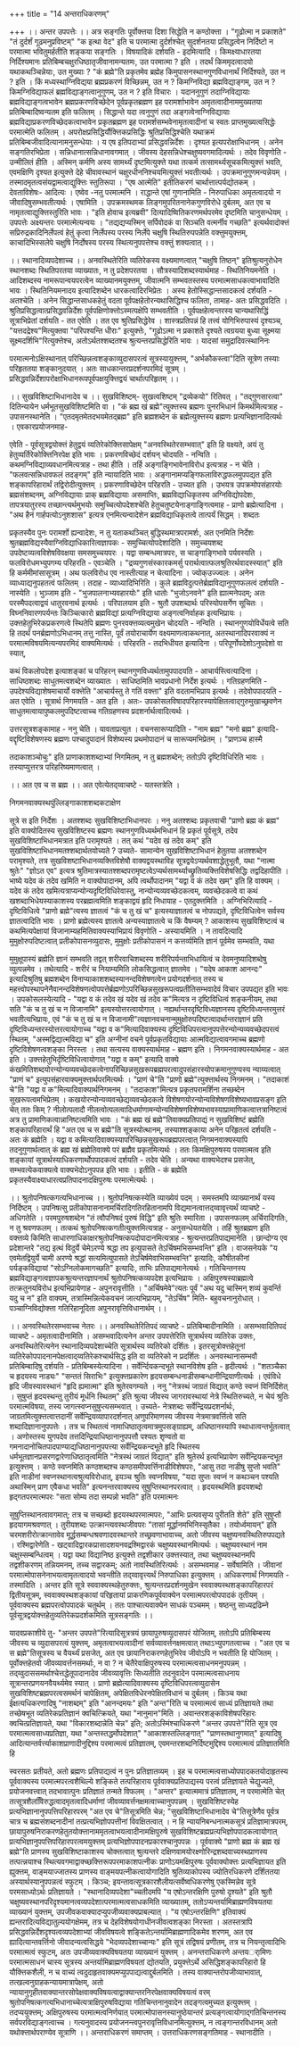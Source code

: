 +++
title = "14 अन्तराधिकरणम्"

+++
।। अन्तर उपपत्तेः ।। अत्र सङ्गतिः पूर्वोक्त्तया दिशा सिद्धेति न कण्ठोक्त्ता । "गूढोत्मा न प्रकाशते" "तं दुर्दर्शं गूढमनुप्रविष्टम्" "क इत्था वेद" इति च परमात्मा दुर्दर्शश्चेत् सुदर्शनतया प्रसिद्धत्वेन निर्दिष्टो न परमात्मा भवितुमर्हतीति शङ्कया सङ्गतिः । विषयादिकं दर्शयति - इदमित्यादि । किमक्ष्याधारतया निर्दिश्यमानः प्रतिबिम्बचक्षुरधिष्ठातृजीवानामन्यतमः, उत परमात्मा ? इति । तदर्थं किममृदत्वादयो यथाकथञ्चिन्नेयाः, उत मुख्याः ? "कं ब्रह्मे"ति प्रकृतमेव ब्रह्मेह किमुपासनस्थानगुणविधानार्थं निर्दिश्यते, उत न ? इति । किं मध्यस्थाग्निविद्यया ब्रह्मप्रकरणं विच्छिन्नम्, उत न ? किमग्निविद्या ब्रह्मविद्याङ्गम्, उत न ? किमग्निविद्याफलं ब्रह्मविद्याङ्गत्वानुगुणम्, उत न ? इति विचारः । यदाननुगुणं तदाग्निविद्यायाः ब्रह्मविद्याङ्गत्वभावेन ब्रह्मप्रकरणविच्छेदेन पूर्वप्रकृतब्रह्मण इह परामर्शाभावेन अमृतत्वादीनाममुख्यतया प्रतिबिम्बादिष्वन्यतम इति फलितम् । सिद्धान्ते यदा त्वनुगुणं तदा अङ्गत्वेनाग्निविद्यायाः ब्रह्मविद्याप्रकरणविच्छेदकत्वाभावेन प्रकृतब्रह्मण इह परामर्शसम्भवेनामृतत्वादीनां च स्वतः प्राप्तमुख्यत्वसिद्धेः परमात्मेति फलितम् । अपरोक्षप्रसिद्धिर्यौक्त्तिकप्रसिद्धिः श्रुतिप्रसिद्धिश्चेति यथाक्रमं प्रतिबिम्बजीवादित्यानामनुसन्धेयाः । य एष इतिपदाभ्यां प्रसिद्धवन्निर्देशः । दृश्यत इत्यपरोक्षाभिधानम् । अनेन सङ्गतिरभिप्रेता । सन्निधानात्सन्निधानावगमात् । जीवस्य देहसन्निधेश्चक्षुष्यवगमादित्यर्थः । तदेव विवृणोति - उन्मीलितं हीति । अस्मिन् कर्मणि अस्य सामर्थ्यं दृष्टमित्युक्त्ते यथा तत्कर्म तत्सामर्थ्यसूचकमित्युक्त्तं भवति, एवमक्षिणि दृश्यत इत्युक्त्ते देहे चीवावस्थानं चक्षुरधीननिश्चयमित्युक्त्तं भवतीत्यर्थः । उपक्रमानुगुणमन्यन्नेयम् । तस्मादमृतत्वसंयद्वामत्वाद्युक्त्तिः स्तुतिरूपा । "एष आत्मेति" इतीतिकरणं चार्थात्तात्पर्यद्योतकम् । देवताविशेषः- आदित्यः । एष्वेव -नतु परमात्मनि । राद्धान्ते एषां गुणानामिति - निरुपाधिका अमृतत्वादयो न जीवादिषुसम्भवतीत्यर्थः । एषामिति । उपक्रमस्थमक लिङ्गमुपरितनानेकगुणविरोधे दुर्बलम्, अत एव च नामृतत्वाद्युक्त्तिस्तुरिति भावः । "इति होवाच इत्यब्रवी" दित्यादिष्वितिकरणमर्थपरमेव दृष्टमिति चानुसन्धेयम् । उपपत्तेः अक्ष्यन्तरः परमात्मेत्यन्वयः । "तद्यद्यप्यस्मिन् सर्पिवोदकं वा सिञ्चति वत्मर्नीव गच्छति" इत्यर्थवादोक्त्तं सप्रिरुद्रकादिनिर्लेपत्वं हेतुं कृत्वा निर्लेपस्य परस्य निर्लेपे चक्षुषि स्थितिरुपपन्नेति वक्त्तुमयुक्त्तम्, काचादिभिस्सलेपे चक्षुषि निर्दोषस्य परस्य स्थित्यनुपपत्तेश्च वक्त्तुं शक्यत्वात् ।।

।। स्थानादिव्यपदेशाच्च ।। अनवस्थितेरिति व्यतिरेकस्य वक्ष्यमाणत्वात् "चक्षुषि तिष्ठन्" इतिश्रुत्यनुरोधेन स्थानशब्दः स्थितिपरतया व्याख्यातः, न तु प्रदेशपरतया । सौत्रस्यादिशब्दस्यार्थमाह - स्थितिनियमनेति । आदिशब्दस्य नामरूपान्वयपरत्वेन व्याख्यानमयुक्त्तम्, जीवात्मनि सम्भवतस्तस्य परमात्मसाधकत्वाभावादिति भावः । स्थितिनियमनादय इत्यादिशब्देन धारकत्वादिरभिप्रेतः । अस्य हेतोस्सिद्धान्तसादकत्वं दर्शयति - अतश्चेति । अनेन सिद्धान्तसाधकहेतुं वदता पूर्वपक्षहेतोरन्यथासिद्धिश्च फलिता, तामाह- अतः प्रसिद्धवदिति । श्रुतिप्रसिद्धत्वात्प्रसिद्धवन्निर्देशः पूर्वपक्षिणोक्त्तोऽस्मत्पक्षेपि सम्भवतीति । पूर्वपक्षहेत्वन्तरस्य चान्यथासिद्धिं सूत्राभिप्रेतां दर्शयति - तत एवेति । तत एव श्रुतिप्रसिद्धेरेव । शास्त्रप्रतिपन्नं हि तत्त्वं योगिभिरुपास्यं दृश्यञ्च, "यत्तदद्रेश्य"मित्युक्तवा "परिपश्यन्ति धीराः" इत्युक्त्तेः, "गूढोऽत्मा न प्रकाशते दृश्यते त्वग्रयया बुध्या सूक्ष्मया सूक्ष्मदर्शिभि"रित्युक्त्तेश्च, अतोऽर्थतश्शब्दतश्च श्रुत्यन्तरप्रसिद्धेरिति भावः । यादसां समुद्रादिवत्स्थानिनः

परमात्मनोऽक्षिस्थानात् परिच्छिन्नत्वशङ्काव्युदासपरत्वं सूत्रस्यायुक्त्तम्, "अर्भकौकस्त्वा"दिति सूत्रेण तस्याः परिहृततया शङ्कानुदयात् । अतः साधकान्तरप्रदर्शनपरमिदं सूत्रम् । प्रसिद्धवन्निर्देशापरोक्षाभिधानरूपपूर्वपक्षयुक्त्तिद्वयं चार्थात्परिहृतम् ।।

।। सुखविशिष्टाभिधानादेव च ।। सुखविशिष्टम्- सुखत्वशिष्टम् "द्रव्येकयो" रितिवत् । "तद्गुणसारत्वा" दितिन्यायेन धर्मभूतसुखविशिष्टमिति वा । "कं ब्रह्म खं ब्रह्मे"त्युक्त्तस्य ब्रह्मणः पुनरभिधानं किमर्थमित्यत्राह - उपासनस्थानेति । "एतदमृतमेतदभयमेतद्ब्रह्म" इति ब्रह्मशब्देन कं ब्रह्मेत्युक्त्तस्य ब्रह्मणः प्रत्यभिज्ञानादित्यर्थः । एवकारप्रयोजनमाह-

एवेति - पूर्वसूत्रद्वयोक्त्तं हेतुद्वयं व्यतिरेकोक्त्तिसापेक्षम् "अनवस्थितेरसम्भवात्" इति हि वक्ष्यते, अयं तु हेतुव्यर्तिरेकोक्त्तिनिरपेक्ष इति भावः । प्रकरणविच्छेदं दर्शयन् चोदयति - नन्विति । कथमग्निविद्याव्यवधानमित्यत्राह - तथा हीति । तर्हि अङ्गाङ्गिभावेनाविरोध इत्यत्राह - न चेति । "फलवत्सन्निधावफलं तदङ्गम्" इति न्यायादिति भावः । अङ्गानामप्यङ्गिफलाविरुद्धफलमुपपद्यत इति शङ्कापरिहारार्थं तद्विरोदीत्युक्त्तम् । प्रकरणाविच्छेदेन परिहरति - उच्यत इति । उभयत्र उपक्रमोपसंहारयोः ब्रह्मसंशब्दनम्, अग्निविद्यायाः प्राक् ब्रह्मविद्यायाः असमाप्तिः, ब्रह्मविद्याधिकृतस्य अग्निविद्योपदेशः, तापत्रयातुरस्य तच्छान्त्यर्थमुभयोः समुच्चित्योपदेशश्चेति हेतुचतुष्टयेनाङ्गाङ्गित्वमाह - प्राणो ब्रह्मेत्यादिना । "अथ हैनं गार्हपत्योऽनुशशास" इत्यत्र एनमित्यन्वादेशेन ब्रह्मविद्याधिकृतत्वे तात्पर्यं सिद्धम् । शब्दतः

प्रकृतस्यैव पुनः परामर्शो ह्यन्वादेशः, न तु यताकथञ्चित् बुद्धिस्थमात्रपरामर्शः, अत एनमिति निर्देशः श्रुतब्रह्मविद्यस्यैवाग्निविद्याधिकारित्वज्ञापकः - समुच्चित्योपदेशादिति । समुच्चयशब्द उपदेष्टव्यत्वविशेषविवक्षया समसमुच्चयपरः । यद्वा सम्बन्धमात्रपरः, स चाङ्गाङ्गिभावे पर्यवस्यति । फलविरोधमभ्युपगम्य परिहरति - एवञ्चेति । "द्रव्यगुणसंस्कारकमर्सु परार्थत्वात्फलश्रुतिरर्थवादस्स्यात्" इति हि कर्ममीमांसासूत्रम् । अथ फलविरोध एव नास्तीत्याह न चेत्यादिना । ज्योक्उज्ज्वलः । अनेन व्याध्याद्यनुपहतत्वं फलितम् । तदाह - व्याध्यादिभिरिति । कुले ब्रह्मविदुत्पत्तेर्ब्रह्मविद्यानुगुणफलत्वं दर्शयति - नास्येति । भुञ्जाम इति - "भुजपालनाभ्यवहारयोः" इति धातोः "भुजोऽनवने" इति ह्यात्मनेपदम्; अतः परस्मैपदत्वाद्वयं धातुरवनार्थ इत्यर्थः । परिपालयाम इति - श्रुतौ उपशब्दार्थः परिस्योपसर्गेण सूचितः । विघ्ननिवारणपर्यन्तः किञ्चित्कारो ब्रह्मविद्यां प्रत्यग्निविद्याया अङ्गत्वनिर्वाहक इत्यभिप्रायः । उक्त्तहेतुभिरेकप्रकरणत्वे स्थितेपि ब्रह्मणः पुनरवक्त्तव्यत्वमुखेन चोदयति - नन्विति । स्थानगुणयोविर्धेयत्वे सति हि तदर्थं पनर्ब्रह्मणोऽभिधानम् तत्तु नास्ति, पूर्वं तयोराचार्येण वक्ष्यमाणत्वाकथनात्, अतस्थानादिपरवाक्यं न परमात्मविषयमित्यन्यपरमिदं वाक्यमित्यर्थः । परिहरति - तदभिधीयत इत्यादिना । परिपूर्णोपदेशोऽनुपदेशो वा स्यात्,

कथं विकलोपदेश इत्याशङ्कां च परिहरन् स्थानगुणविध्यर्थतामुपपादयति - आचार्यस्त्वित्यादिना । साधिष्ठशब्दः साधुतमत्वशब्देन व्याख्यातः । साधिष्ठमिति भावप्रधानो निर्देश इत्यर्थः । गतिग्रहणमिति - उपदेश्यविद्याशेषमाचार्यो वक्त्तेति "आचार्यस्तु ते गतिं वक्त्ता" इति वदतामभिप्राय इत्यर्थः । तदेवोपपादयति - अत एवेति । सूत्रार्थ निगमयति - अत इति । अतः- उपकोसलविषादपरिहारस्यापेक्षितत्वाद्गुरुमुखाच्छ्रवणेन साधुतमत्वायापुष्कलमुपदिष्टत्वाच्च गतिग्रहणस्य प्रदशर्नार्थत्वादित्यर्थः ।

उत्तरसूत्रशङ्कामाह - ननु चेति । यावताप्रत्युत । वचनसारूप्यादिति - "नाम ब्रह्म" "मनो ब्रह्म" इत्यादि- वद्दृष्टिविशेषणस्य ब्रह्मणः पश्चादुपादानं विशेष्यस्य प्रथमोपादानं च सारूप्यमभिप्रेतम् । "प्राणञ्च हास्मै

तदाकाशञ्चोचुः" इति प्राणाकाशशब्दाभ्यां निगमितम्, न तु ब्रह्मशब्देन; ततोऽपि दृष्टिविधिरिति भावः । तस्याप्युत्तरत्र परिहरिष्यमाणत्वात् ।

।। अत एव च स ब्रह्म ।। अत एवेत्येतद्य्वाचष्टे - यतस्तत्रेति ।

निगमनवाक्यस्थपुंल्लिङ्गाकाशशब्दकटाक्षेण

सूत्रे स इति निर्देशः । अतश्शब्दः सुखविशिष्टाभिधानपरः । ननु अतश्शब्दः प्रकृतवाची "प्राणो ब्रह्म कं ब्रह्म" इति वाक्योदितस्य सुखविशिष्टस्य ब्रह्मणः स्थानगुणविध्यर्थमभिधानं हि प्रकृतं पूर्वसूत्रे, तदेव सुखविशिष्टाभिधानमत्रात इति परामृश्यते । तत् कथं "यदेव खं तदेव कम्" इति सुखविशिष्टाभिधानमतश्शब्दार्थतयोच्यते ? उच्यते- सामान्येन सुखविशिष्टाभिधानं हेतुतया अतश्शब्देन परामृश्यते, तत्र सुखविशष्टाभिधानव्यक्त्तिविशेषौ वाक्यद्वयस्थाविह सूत्रद्वयेऽप्यर्थवशाद्धेतुभूतौ, यथा "नात्मा श्रुतेः" "ज्ञोऽत एव" इत्यत्र श्रुतिमात्रस्यातश्शब्दपरामृष्टत्वेऽप्यर्थसामर्थ्याच्छ्रुतिव्यक्त्तिविशेषसिद्धिः तद्वदिहापीति । भाष्ये यदेव कं तदेव खमिति न वाक्योपादानम्, अपि त्वर्थोपादानम् "यद्वा व कं तदेव खम्" इति हि वाक्यम् । यदेव कं तदेव खमित्यत्राप्यन्योन्यदृष्टिविधिरेवास्तु, नान्योन्यव्यवच्छेदकत्वम्, व्यवच्छेदकत्वे वा कथं खशब्दाभिधेयस्याकाशस्य परब्रह्मत्वमिति शङ्काद्वयं हृदि निधायाह - एतदुक्त्तमिति । अग्निभिरित्यादि - दृष्टिविधित्वे "प्राणो ब्रह्मे"त्यस्य ज्ञातत्वं "कं च तु खं च" इत्यस्याज्ञातत्वं च नोपपद्यते, दृष्टिविधित्वेन सर्वस्य ज्ञातत्वादिति भावः । प्राणो ब्रह्मेत्यस्य ज्ञातत्वे अन्यस्याज्ञातत्वे च किं वैषम्यम् ? आकाशस्य सुखविशिष्टत्वं च कथमित्यपेक्षायां विजानाम्यहमितिवाक्यस्याभिप्रायं विवृणोति - अस्यायमिति । न तावदित्यादि मुमुक्षोरुपदिष्टत्वात् प्रतीकोपासनव्युदासः, मुमुक्षोः प्रतीकोपासनं न कत्तर्व्यमिति ज्ञानं पूर्वमेव सम्भवति, यथा

मुमुक्षूपास्यं ब्रह्मेति ज्ञानं सम्भवति तद्वत् शरीरवाचिशब्दस्य शरीरिपर्यन्ताभिधायित्वं च देवमनुष्यादिशब्देषु व्युत्पन्नमेव । तथेत्यादि - शरीरं च नियाम्यमिति लोकसिद्धत्वात् ज्ञातमेव । "यदेष आकाश आनन्दः" इत्यादिश्रुतिषु ब्रह्मशब्देन विनाप्याकाशशब्दस्यानन्दविशेषणत्वेन प्रयोगदर्शनात् तस्य च महत्त्वोपस्थापनेनैवानन्दविशेषणत्वोपपत्तेर्ब्रह्मणोऽपरिच्छिन्नसुखरूपत्वप्रतीतिसम्भवादेवं विचार उपपद्यत इति भावः । उपकोसलस्येत्यादि - "यद्वा व कं तदेव खं यदेव खं तदेव क"मित्यत्र न दृष्टिविधित्वं शङ्कनीयम्, तथा सति "कं च तु खं च न विजानामि" इत्यस्योत्तरत्वायोगात् । नह्यर्थान्तरदृष्टिविध्यज्ञानस्य दृष्टिविध्यन्तरमुत्तरं भवतीत्यभिप्रायः, एवं "कं च तु खं च न विजानामी"त्यज्ञानवचनान्मुमुक्षोरुपदिष्टत्वादर्थान्तराज्ञानं प्रति दृष्टिविध्यन्तरस्योत्तरत्वायोगाच्च "यद्वा व क"मित्यादिवाक्यस्य दृष्टिविधिपरत्वानुपपत्तेरन्योन्यव्यवच्छेदपरत्वं स्थितम्, "अस्मद्विद्यात्मविद्या च" इति अग्नीनां वचने पूर्वप्रकृतविद्यायाः आत्मविद्यात्वावगमाच्च ब्रह्मणो दृष्टिविशेषणत्वशङ्का निरस्ता । तथा सत्यस्य वाक्यस्यार्थमाह - ब्रह्मण इति । निगमनवाक्यस्यार्थमाह - अत इति । उक्त्तहेतुभिर्दृष्टिविधित्वायोगात् "यद्वा व कम्" इत्यादि वाक्ये कंखमितिशब्दयोरन्योन्यव्यवच्छेदकत्वेनापरिच्छिन्नसुखरूपब्रह्मपरत्वादुपसंहारस्योपक्रमानुगुण्यस्य न्याय्यत्वात् "प्राणं च" इत्युपसंहारवाक्यमुक्त्तार्थपरमित्यर्थः । "प्राणं चे"ति "प्राणो ब्रह्मे"त्युक्त्तार्थस्य निगमनम् । "तदाकाशं चे"ति "यद्वा व क"मित्यादिवाक्यार्थनिगमनम् । "तदाकाश"मित्यत्र प्रकृतपरामर्शिना तच्छब्देन सुखरूपत्वमभिप्रेतम् । कखयोरन्योन्यव्यवच्छेद्यव्यवच्छेदकत्वे विशेषणयोरन्योन्यविशेषणविशेष्यभावप्रसङ्ग इति चेत् ततः किम् ? नीलोत्पलादौ नीलत्वोत्पलत्वादिधर्माणामन्योन्यविशेषणविशेष्यभावस्याप्रामाणिकत्वात्तत्रानिष्टत्वं अत्र तु प्रामाणिकत्वान्नानिष्टत्वमिति भावः । "कं ब्रह्म खं ब्रह्मे"तिवाक्यप्रतिपाद्यं न सुखविशिष्टं ब्रह्मेति शङ्कापरिहारार्थं हि "अत एव च स ब्रह्मे"ति सूत्रस्योत्थानम्, तस्याश्शङ्काया अनेन परिहृतत्वं दर्शयति - अतः कं ब्रह्मेति । यद्वा व कमित्यादिवाक्यस्यापरिच्छिन्नसुखरूपब्रह्मपरत्वात् निगमनवाक्यस्यापि तदनुगुणार्थत्वात् कं ब्रह्म खं ब्रह्मेतिवाक्ये परं ब्रह्मैव प्रकृतमित्यर्थः । ततः किमक्षिपुरुषस्य परमात्मत्व इति शङ्कायां सूत्रार्थस्याधिकरणार्थोपपादकत्वं दर्शयति - तदेव चेति । अन्यथा वाक्यभेदश्च प्रसजेत्, सम्भवत्येकवाक्यत्वे वाक्यभेदोऽनुपपन्न इति भावः । इतीति - कं ब्रह्मेति प्रकृतस्यैवाक्ष्याधारत्वप्रतिपादनादक्षिपुरुषः परमात्मेत्यर्थः ।

।। श्रुतोपनिषत्कगत्यभिधानाच्च ।। श्रुतोपनिषत्कस्येति व्याख्येयं पदम् । समस्तमपि व्याख्यानार्थं यस्य निर्दिष्टम् । उपनिषत्सु प्रतीकोपासनानामर्चिरादिगतिरहितानामपि विद्यमानत्वात्तद्य्वावृत्त्यर्थं व्याचष्टे - अधिगतेति । परमपुरुषशब्देन "तं त्वौपनिषदं पुरुषं विद्धि" इति श्रुतिः स्मारिता । उपासनफलम् अर्चिरादिगतिः, न तु श्रवणफलम् । तत्कथं श्रुतोपनिषत्कगतीत्युक्त्तमित्यत्राह - अनुसन्धेयतयेति । तर्हि श्रुतब्रह्मण इति वक्त्तव्ये किमिति साधारणाधिकाक्षरश्रुतोपनिषत्कपदोपादानमित्यत्राह - श्रुत्यन्तरप्रतिपाद्यमानेति । छान्दोग्य एव प्रदेशान्तरे "तद्य इत्थं विदुर्ये चेमेऽरण्ये श्रद्धा तप इत्युपासते तेऽर्चिषमभिसम्भवन्ति" इति । वाजसनेयके "य एवमेतद्वियुर्ये चामी अरण्ये श्रद्धां सत्यमित्युपासते तेऽचिर्षमेवाभिसम्भवन्ति" इत्यादिः, कौषीतकीनां पर्यङ्कविद्यायां "सोऽग्निलोकमागच्छति" इत्यादिः, ताभिः प्रतिपाद्यमानेत्यर्थः । गतिचिन्तनस्य ब्रह्मविद्याङ्गत्वज्ञापकश्रुत्यन्तरज्ञापनार्थं श्रुतोपनिषत्कव्यपदेश इत्यभिप्रायः । अक्षिपुरुषस्याब्रह्मत्वे तत्क्रतुनयविरोध इत्यभिप्रायेणाह - अपुनरावृत्तीति । "अर्चिषमेवे"त्यतः पूर्वं "अथ यदु चास्मिन् शव्यं कुवर्न्ति यदु च न" इति वाक्यम्, तत्रास्मिन्नित्येकवचनं जात्यभिप्रायम्, "तेऽर्चिष" मिति- बहुवचनानुरोधात् । पञ्चाग्निविद्योक्त्ता गतिरिहानूदिता अपुनरावृत्तिविधानार्थम् ।।

।। अनवस्थितेरसम्भवाच्च नेतरः ।। अनवस्थितेरितिपदं व्याचष्टे - प्रतिबिम्बादीनामिति । असम्भवादितिपदं व्याचष्टे - अमृतत्वादीनामिति । असम्भवादित्यनेन अन्तर उपपत्तेरिति सूत्रार्थस्य व्यतिरेक उक्त्तः, अनवस्थितेरित्यनेन स्थानादिव्यपदेशाच्चेति सूत्रार्थस्य व्यतिरेको दर्शितः । इतरसूत्रोक्त्तहेतूनां व्यतिरेकोपपादनानपेक्षत्वाद्य्वतिरेकश्चार्थसिद्ध इति वा व्यतिरेको न प्रदर्शितः । अनवस्थानासम्भवौ प्रतिबिम्बादिषु दर्शयति - प्रतिबिम्बस्येत्यादिना । सर्वेर्न्दियकन्दभूते स्थानविशेष इति - हृदीत्यर्थः । "शतञ्चैका च हृदयस्य नाड्यः" "सन्ततं सिराभिः" इत्युक्त्तप्रकारेण हृदयसम्बन्धनाडीसम्बन्धानीन्द्रियाणीत्यर्थः । एवंविधे हृदि जीवस्यावस्थानं "हृदि ह्यमात्मा" इति श्रुतेरवगम्यते । ननु "नेत्रस्थं जाग्रतं विद्यात् कण्ठे स्वप्नं विनिर्दिशेत् । सुषुप्तं हृदयस्थन्तु तुरीयं मूर्धनि स्थितम्" इति श्रुत्या जीवस्य जागरावस्थायां नेत्रे स्थितिरुच्यते, न चेयं श्रुतिः परमात्मविषया, तस्य जागत्स्वप्नसुषुप्त्यसम्भवात् । उच्यते- नेत्रशब्दः सर्वेन्द्रियप्रदशर्नार्थः, जाग्रतमित्युक्त्तत्वात्तदानीं सर्वेन्द्रियव्यापारदर्शनात् अणुपरिमाणस्य जीवस्य नेत्रमात्रवर्त्तित्वे सति शब्दादिज्ञानानुपपत्तेः । तत्र च स्थितत्वं नामाधिष्ठातृत्वमात्रमुपसङ्ग्राह्यम्, अधिष्ठानस्यापि स्थाधात्वन्तर्भूतत्वात् । अणोस्तस्य युगपदेव तत्तदिन्द्रियाधिष्ठानानुपपत्तौ पश्यतः शृण्वतो वा गमनादानोचितपादपाण्याद्यधिष्ठानानुपपत्त्या सर्वेन्द्रियकन्दभूते हृदि स्थितस्य धर्मभूतज्ञानप्रसरणद्वारेणाधिष्ठातृत्वमिति "नेत्रस्थं जाग्रतं विद्यात्" इति श्रुतेरर्थ इत्यभिप्रायेण सर्वेन्द्रियकन्दभूत इत्युक्त्तम् । कण्ठे स्वप्नमिति कण्ठशब्दश्च कण्ठसमीपवर्त्तिनाडीविशेषपरः, "आसु तदा नाडीषु सुप्तो भवति" इति नाडीनां स्वप्नस्थानत्वश्रुत्यविरोधात्, इयञ्च श्रुतिः स्वप्नविषया, "यदा सुप्तः स्वप्नं न कथञ्चन पश्यति अथास्मिन् प्राण एवैकधा भवति" इत्यनन्तरवाक्यस्य सुषुप्तिस्थानपरत्वात् । हृदयस्थमिति हृदयशब्दो हृद्गतपरमात्मपरः "सता सोम्य तदा सम्पन्नो भवति" इति परमात्मनः

सुषुप्तिस्थानत्वावगमात्; तत्र च सच्छब्दो हृदयस्थपरमात्मपरः, "आभिः प्रत्यवसृप्य पुरीतति शेते" इति सुषुप्तौ हृदयागमश्रवणात् । तुरीयशब्दः उत्क्रान्त्यवस्थजीवपरः "तासां मूर्द्धानमभिनिस्सृतैका । तयोर्ध्वमायन्" इति चरमशरीरोत्क्रान्तावेव मूर्द्धसम्बन्धश्रवणादवस्थान्तरे तच्छ्रवणाभावाच्च, अतो जीवस्य चक्षुष्यनवस्थितिरुपपद्यते । रश्मिद्वारेणेति - खट्वादिद्वारकप्रासादशयनवद्रश्मिद्वारकं चक्षुष्यवस्थानमित्यर्थः । चक्षुष्यवस्थानं नाम चक्षुस्सम्बन्धित्वम् । यद्वा यथा विद्यानिष्ठ इत्युक्त्ते तद्वशीकार उक्त्तस्यात्, तथा चक्षुष्यवस्थानमपि तद्वशीकरणम् तन्नियमनम्, तच्च सद्वारकम्; अतो नावस्थितिरित्यर्थः । असम्भवमाह - सर्वेषामिति । जीवानां परमात्मोपासनेनाभयत्वामृतत्वादयो भवन्तीति तद्य्वावृत्त्यर्थं निरुपाधिका इत्युक्त्तम् । अधिकरणार्थं निगमयति - तस्मादिति । अन्तर इति सूत्रे स्ववाक्यस्थहेतुरुक्त्तः, श्रुत्यन्तरप्रदर्शनमुखेन स्ववाक्यस्थशङ्कापरिहारपरं द्वितीयसूत्रम्, स्ववाक्यस्थशङ्कायां परिहृतायां प्राकरणिकपूर्ववाक्येन परमात्मपरत्वोपपादकं तृतीयम् । पूर्ववाक्यस्य ब्रह्मपरत्वोपपादकं चतुर्थम् । ततः पाश्चात्यवाक्येन साधकं पञ्चमम् । षष्ठन्तु साध्यद्रढिम्ने पूर्वसूत्रद्वयोक्त्तहेतुव्यतिरेकप्रदर्शकमिति सूत्रसङ्गतिः ।।

यादवप्रकाशीये तु- "अन्तर उपपत्ते"रित्यादिसूत्रत्रयं छायापुरुषव्युदासपरं योजितम्, ततोऽपि प्रतिबिम्बस्य जीवस्य च व्युदासपरत्वं युक्त्तम्, अमृतत्वाभयत्वादीनां सर्वव्यावर्त्तनक्षमत्वात् तथाऽभ्युपगतत्वाच्च । "अत एव च स ब्रह्मे"तिसूत्रस्य च वैयर्थ्यं प्रसजेत्, अत एव छायानिराकरणहेतुभिरेव जीवोऽपि न भवतीति हि योजितम् । पूर्वोक्त्तहेतवो जीवव्यावर्त्तनसमर्थाः, न वा ? न चेतैरेवाक्षिपुरुषस्य परमात्मत्वसाधनमनुपपन्नम् । तद्य्वुदाससमर्थाश्चेत्तद्धेतूपादानादेव जीवव्यावृत्तिः सिध्यतीति तदनुवादेन परमात्मत्वसाधनाय सूत्रान्तरप्रणयनवैयर्थ्यमेव स्यात् । प्राणो ब्रह्मेत्यादिवाक्यस्य दृष्टिविधिपरत्वव्युदासेन सुखविशिष्टब्रह्मपरत्वसमर्थनं चापेक्षितम्, अपेक्षितविधेरनपेक्षितविधानं च दुर्बलम् । किञ्च यथा ईक्षत्यधिकरणादिषु "नाशब्दम्" इति "आनन्दमयः" इति "अन्त"रिति च परमात्मत्वं साध्यं प्रतिज्ञायते तथा तच्छेषभूत व्यतिरेकप्रतिज्ञानं क्वचित्क्रियते, यथा "नानुमान"मिति । अवान्तरशङ्काविशेषपरिहारः क्वचित्प्रतिज्ञायते, यथा "विकारशब्दान्नेति चेन्न" इति; अतोऽस्मिंश्चाधिकरणे "अन्तर उपपत्ते"रिति सूत्र एव परमात्मत्वसाध्यप्रतिज्ञा, यथा "अन्तस्तद्धर्मोपदेशात्" "आकाशस्तल्लिङ्गात्" "प्राणस्तथानुगमात्" इत्यादिषु आदित्यान्तर्वर्त्त्याकाशप्राणादीनुद्दिश्य परमात्मत्वं प्रतिज्ञातम्, एवमन्तरशब्दनिर्दिष्टमुद्दिश्य परमात्मत्वं प्रतिज्ञातमिति हि

स्वरसतः प्रतीयते, अतो ब्रह्मणः प्रतिपाद्यत्वं न पुनः प्रतिज्ञातव्यम् । इह च परमात्मत्वसाध्योपपादकतयोदाहृतस्य पूर्ववाक्यस्य परमात्मपरत्वशैथिल्ये शङ्किते तत्परिहाराय पूर्ववाक्यप्रतिपाद्यस्य परत्वं प्रतिज्ञायते चेद्युज्यते, प्रयोजनवत्त्वात् तदभावात्पुनः प्रतिज्ञातं तन्मते विफलम् । "अन्तर" इत्यात्ममात्रं प्रतिज्ञातम्, न परमात्मेति चेत् तत्सूत्रशैलवििरुद्धत्वादमृतत्वादिधर्माणां जीवव्यावर्त्तनक्षमत्वाच्चानुपपन्नम् । सुखविशिष्टस्येह प्रत्यभिज्ञानानुपपत्तिपरिहारपरम् "अत एव चे"तिसूत्रमिति चेन्न; "सुखविशिष्टाभिधानादेव चे"तिसूत्रेणैव पूर्वत्र चात्र च ब्रह्मसंशब्दनादीनां तत्प्रत्यभिज्ञोपपत्तीनां विवक्षितत्वात् । न हि न्यायनिबन्धनात्मकसूत्रं प्रतिज्ञामात्रपरम्, छायापुरुषनिराकरणहेतुतयोक्त्तानाममृतत्वाभयत्वादीनामक्षिपुरुषे सुखविशिष्टब्रह्मप्रत्यभिज्ञोपपादकत्वायोगात् प्रत्यभिज्ञानुपपत्तिपरिहारपरत्वमयुक्त्तम् प्रत्यभिज्ञोपपादनप्रकारश्चानुपपन्नः । पूर्ववाक्ये "प्राणो ब्रह्म कं ब्रह्म खं ब्रह्मे"ति प्राणस्य सुखविशिष्टाकाशस्य चोक्त्तत्वात् श्रुत्यन्तरे दक्षिणवामयोरक्ष्णोरिन्द्रशब्दवाच्यस्थप्राणस्य तत्पत्न्नयाश्च स्थित्यवगमाद्वाक्च्छक्त्तिरूपपरमाकाशपत्नीकः प्राणोऽयमक्षिपुरुषः पूर्ववाक्योक्त्तः प्रत्यभिज्ञायत इति ह्युक्त्तम्, वाङ्मयाज्जातस्य प्राणस्य वाङ्मयपत्नीकत्वायोगादिति श्रुतिव्याकोपस्य ज्योतिरधिकरणे दर्शिततया अस्यार्थस्यानुपपन्नत्वं स्फुटम् । किञ्च; इयन्तावत्सूत्रकारशैलीयत्सर्वेष्वधिकरणेषु एकस्मिन्नेव सूत्रे परमसाध्योऽर्थः प्रतिज्ञायते । "स्थानादिव्यपदेशा"च्चतीदमपि "य एषोऽन्तरक्षिणि पुरुषो दृश्यते" इति श्रुतौ चक्षुष्यवस्थानपरिदृश्यमानत्वव्यपदेशात्परमात्मत्वसाधकमिति व्याख्यातम्, ततोऽप्यन्तर्यामिब्राह्मणविषयतया व्याख्यानं युक्त्तम्, उपजीवकवाक्यादप्युपजीव्यवाक्यप्राबल्यात् । "य एषोऽन्तरक्षिणि" इतिवाक्यं ह्यन्तरादित्यविद्यातुल्ययोगक्षेमम्, तत्र च देहविशेषयोगाधीनजीवत्वशङ्का निरस्ता । अतस्तत्रापि प्रसिद्धवन्निर्देशदृश्यत्वव्यपदेशाभ्यां जीवविषयत्वे शङ्कितेऽन्तर्यामिब्राह्मणादिकमेव शरणम्, अत एव ह्यादित्यान्तवर्त्तिनो जीवादन्यत्वसिद्धये "भेदव्यपदेशाच्चान्यः" इति सूत्रं तद्विषयं प्रणीतम्, तत्र च नियन्तृत्वादिभिः परमात्मत्वं स्फुटम्, अतः उपजीव्यवाक्यविषयतया व्याख्यानं युक्त्तम् । अनन्तराधिकरणे अन्तयर्ामिणः परमात्मसाधनं चास्य सूत्रस्य अन्तर्यामिब्राह्मणविषयतां द्योतयति, प्रयुक्त्तेऽर्थे असिद्धिशङ्कापरिहारो हि यौक्त्तिकशैली, न च वाच्यं त्वदुदाहृतवाक्यमप्युपपाद्यत्वाद्दुर्बलमिति । तस्य वाक्यान्तरोपजीव्याभावात्, तत्खल्वनुग्राहकन्यायमात्रापेक्षम्, अतो न्यायानुगृहीतवाक्यान्तरसोपेक्षवाक्यविषयत्वाद्वाक्यान्तरनिरपेक्षवाक्यविषयत्वं वरम् श्रुतोपनिषत्कगत्यभिधानाच्चेत्यत्राक्षिपुरुषविद्याया गतिचिन्तनानुवादेन तदङ्गत्वमुच्यत इत्युक्त्तम् । तदप्ययुक्त्तम्; अक्षिपुरुषस्य परमात्मत्वनिर्णयात् परमात्मोपासनस्यानुष्ठेयान्तरं प्रत्यङ्गत्वायोगाद्गतिचिन्तनस्य सर्वपरविद्याङ्गत्वाच्च । गत्यनुवादस्य प्रयोजनन्त्वपुनरावृत्तिविधानमित्युक्त्तम्, न त्वङ्गान्तरविधानम् अतो यथोक्त्तार्थपराण्येव सूत्राणि ।। अन्तराधिकरणं समाप्तम् । उत्तराधिकरणसङ्गतिमाह - स्थानादीति ।


